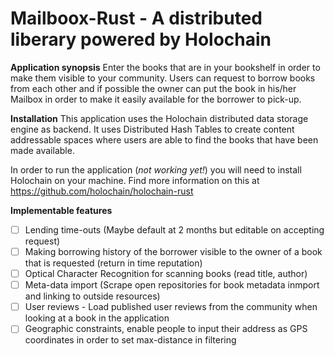 # Mailboox-Rust - A distributed liberary powered by Holochain

**Application synopsis**
Enter the books that are in your bookshelf in order to make them visible to your community. Users can request to borrow books from each other and if possible the owner can put the book in his/her Mailbox in order to make it easily available for the borrower to pick-up. 

**Installation**
This application uses the Holochain distributed data storage engine as backend. It uses Distributed Hash Tables to create content addressable spaces where users are able to find the books that have been made available. 

In order to run the application (*not working yet!*) you will need to install Holochain on your machine. Find more information on this at https://github.com/holochain/holochain-rust

**Implementable features**
- [ ] Lending time-outs (Maybe default at 2 months but editable on accepting request)
- [ ] Making borrowing history of the borrower visible to the owner of a book that is requested (return in time reputation)
- [ ] Optical Character Recognition for scanning books (read title, author)
- [ ] Meta-data import (Scrape open repositories for book metadata inmport and linking to outside resources)
- [ ] User reviews - Load published user reviews from the community when looking at a book in the application
- [ ] Geographic constraints, enable people to input their address as GPS coordinates in order to set max-distance in filtering
